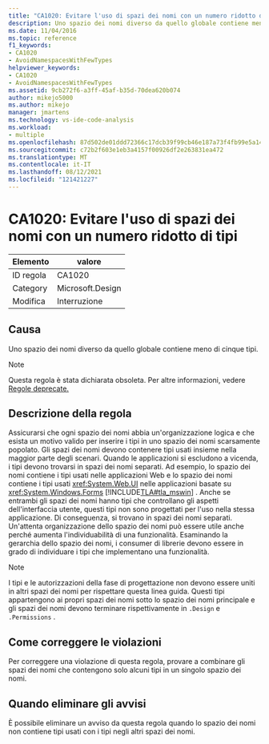 ```yaml
---
title: "CA1020: Evitare l'uso di spazi dei nomi con un numero ridotto di tipi"
description: Uno spazio dei nomi diverso da quello globale contiene meno di cinque tipi.
ms.date: 11/04/2016
ms.topic: reference
f1_keywords:
- CA1020
- AvoidNamespacesWithFewTypes
helpviewer_keywords:
- CA1020
- AvoidNamespacesWithFewTypes
ms.assetid: 9cb272f6-a3ff-45af-b35d-70dea620b074
author: mikejo5000
ms.author: mikejo
manager: jmartens
ms.technology: vs-ide-code-analysis
ms.workload:
- multiple
ms.openlocfilehash: 87d502de01ddd72366c17dcb39f99cb46e187a73f4fb99e5a14276ca203d2e68
ms.sourcegitcommit: c72b2f603e1eb3a4157f00926df2e263831ea472
ms.translationtype: MT
ms.contentlocale: it-IT
ms.lasthandoff: 08/12/2021
ms.locfileid: "121421227"
---
```

# <a name="ca1020-avoid-namespaces-with-few-types"></a>CA1020: Evitare l'uso di spazi dei nomi con un numero ridotto di tipi

|Elemento|valore|
|-|-|
|ID regola|CA1020|
|Category|Microsoft.Design|
|Modifica|Interruzione|

## <a name="cause"></a>Causa

Uno spazio dei nomi diverso da quello globale contiene meno di cinque tipi.

> [!NOTE]
> Questa regola è stata dichiarata obsoleta. Per altre informazioni, vedere [Regole deprecate.](fxcop-unported-deprecated-rules.md)

## <a name="rule-description"></a>Descrizione della regola

Assicurarsi che ogni spazio dei nomi abbia un'organizzazione logica e che esista un motivo valido per inserire i tipi in uno spazio dei nomi scarsamente popolato. Gli spazi dei nomi devono contenere tipi usati insieme nella maggior parte degli scenari. Quando le applicazioni si escludono a vicenda, i tipi devono trovarsi in spazi dei nomi separati. Ad esempio, lo spazio dei nomi contiene i tipi usati nelle applicazioni Web e lo spazio dei nomi contiene i tipi usati <xref:System.Web.UI> nelle applicazioni basate su <xref:System.Windows.Forms> [!INCLUDE[TLA#tla_mswin](../code-quality/includes/tlasharptla_mswin_md.md)] . Anche se entrambi gli spazi dei nomi hanno tipi che controllano gli aspetti dell'interfaccia utente, questi tipi non sono progettati per l'uso nella stessa applicazione. Di conseguenza, si trovano in spazi dei nomi separati. Un'attenta organizzazione dello spazio dei nomi può essere utile anche perché aumenta l'individuabilità di una funzionalità. Esaminando la gerarchia dello spazio dei nomi, i consumer di librerie devono essere in grado di individuare i tipi che implementano una funzionalità.

> [!NOTE]
> I tipi e le autorizzazioni della fase di progettazione non devono essere uniti in altri spazi dei nomi per rispettare questa linea guida. Questi tipi appartengono ai propri spazi dei nomi sotto lo spazio dei nomi principale e gli spazi dei nomi devono terminare rispettivamente in `.Design` e `.Permissions` .

## <a name="how-to-fix-violations"></a>Come correggere le violazioni

Per correggere una violazione di questa regola, provare a combinare gli spazi dei nomi che contengono solo alcuni tipi in un singolo spazio dei nomi.

## <a name="when-to-suppress-warnings"></a>Quando eliminare gli avvisi

È possibile eliminare un avviso da questa regola quando lo spazio dei nomi non contiene tipi usati con i tipi negli altri spazi dei nomi.
